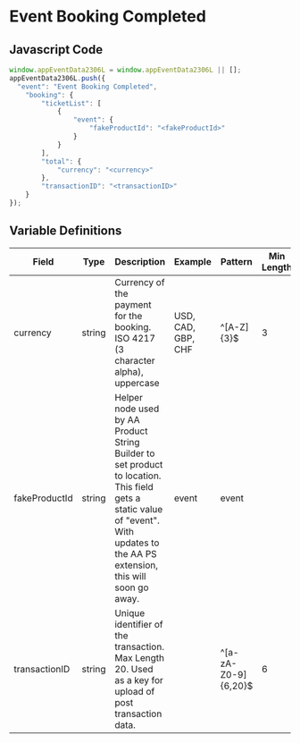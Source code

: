 # Event Booking Completed

### 

## Javascript Code
```js
window.appEventData2306L = window.appEventData2306L || [];
appEventData2306L.push({
  "event": "Event Booking Completed",
    "booking": {
        "ticketList": [
            {
                "event": {
                    "fakeProductId": "<fakeProductId>"
                }
            }
        ],
        "total": {
            "currency": "<currency>"
        },
        "transactionID": "<transactionID>"
    }
});
```

## Variable Definitions

|Field|Type|Description|Example|Pattern|Min Length|Max Length|Minimum|Maximum|Multiple Of|
| --- | --- | --- | --- | --- | --- | --- | --- | --- | --- |
|currency|string|Currency of the payment for the booking. ISO 4217 (3 character alpha), uppercase |USD, CAD, GBP, CHF|^[A-Z]{3}$|3|3||||
|fakeProductId|string|Helper node used by AA Product String Builder to set product to location. This field gets a static value of "event".  With updates to the AA PS extension, this will soon go away.|event|event||||||
|transactionID|string|Unique identifier of the transaction. Max Length 20. Used as a key for upload of post transaction data. ||^[a-zA-Z0-9]{6,20}$|6|20||||

